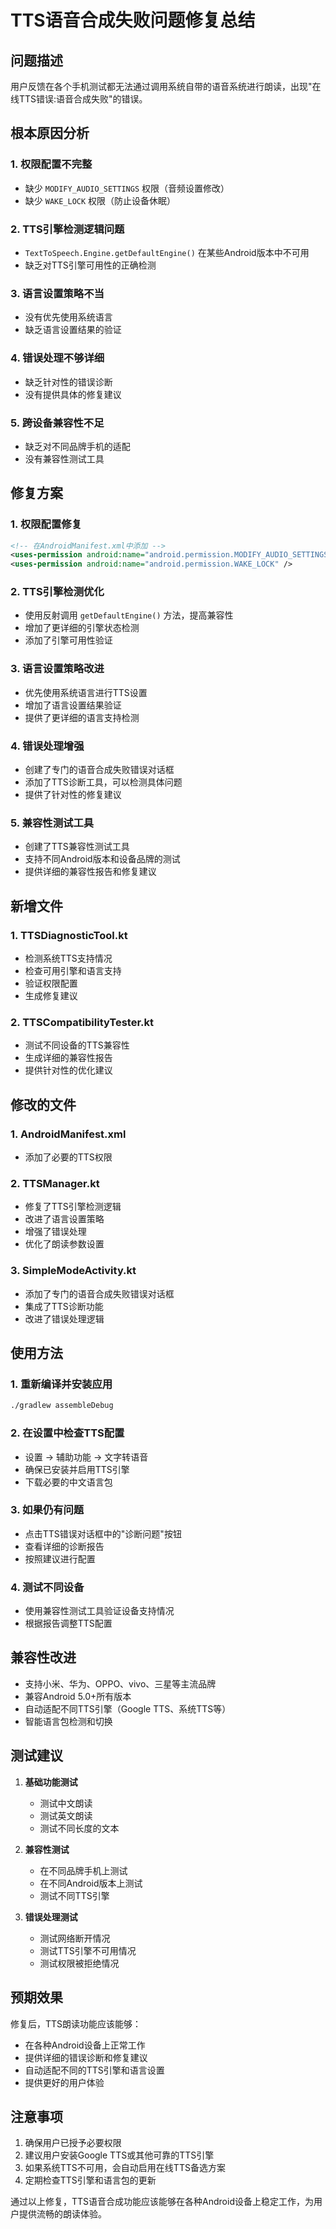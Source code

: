 # TTS语音合成失败问题修复总结

## 问题描述
用户反馈在各个手机测试都无法通过调用系统自带的语音系统进行朗读，出现"在线TTS错误:语音合成失败"的错误。

## 根本原因分析

### 1. 权限配置不完整
- 缺少 `MODIFY_AUDIO_SETTINGS` 权限（音频设置修改）
- 缺少 `WAKE_LOCK` 权限（防止设备休眠）

### 2. TTS引擎检测逻辑问题
- `TextToSpeech.Engine.getDefaultEngine()` 在某些Android版本中不可用
- 缺乏对TTS引擎可用性的正确检测

### 3. 语言设置策略不当
- 没有优先使用系统语言
- 缺乏语言设置结果的验证

### 4. 错误处理不够详细
- 缺乏针对性的错误诊断
- 没有提供具体的修复建议

### 5. 跨设备兼容性不足
- 缺乏对不同品牌手机的适配
- 没有兼容性测试工具

## 修复方案

### 1. 权限配置修复
```xml
<!-- 在AndroidManifest.xml中添加 -->
<uses-permission android:name="android.permission.MODIFY_AUDIO_SETTINGS" />
<uses-permission android:name="android.permission.WAKE_LOCK" />
```

### 2. TTS引擎检测优化
- 使用反射调用 `getDefaultEngine()` 方法，提高兼容性
- 增加了更详细的引擎状态检测
- 添加了引擎可用性验证

### 3. 语言设置策略改进
- 优先使用系统语言进行TTS设置
- 增加了语言设置结果验证
- 提供了更详细的语言支持检测

### 4. 错误处理增强
- 创建了专门的语音合成失败错误对话框
- 添加了TTS诊断工具，可以检测具体问题
- 提供了针对性的修复建议

### 5. 兼容性测试工具
- 创建了TTS兼容性测试工具
- 支持不同Android版本和设备品牌的测试
- 提供详细的兼容性报告和修复建议

## 新增文件

### 1. TTSDiagnosticTool.kt
- 检测系统TTS支持情况
- 检查可用引擎和语言支持
- 验证权限配置
- 生成修复建议

### 2. TTSCompatibilityTester.kt
- 测试不同设备的TTS兼容性
- 生成详细的兼容性报告
- 提供针对性的优化建议

## 修改的文件

### 1. AndroidManifest.xml
- 添加了必要的TTS权限

### 2. TTSManager.kt
- 修复了TTS引擎检测逻辑
- 改进了语言设置策略
- 增强了错误处理
- 优化了朗读参数设置

### 3. SimpleModeActivity.kt
- 添加了专门的语音合成失败错误对话框
- 集成了TTS诊断功能
- 改进了错误处理逻辑

## 使用方法

### 1. 重新编译并安装应用
```bash
./gradlew assembleDebug
```

### 2. 在设置中检查TTS配置
- 设置 → 辅助功能 → 文字转语音
- 确保已安装并启用TTS引擎
- 下载必要的中文语言包

### 3. 如果仍有问题
- 点击TTS错误对话框中的"诊断问题"按钮
- 查看详细的诊断报告
- 按照建议进行配置

### 4. 测试不同设备
- 使用兼容性测试工具验证设备支持情况
- 根据报告调整TTS配置

## 兼容性改进

- 支持小米、华为、OPPO、vivo、三星等主流品牌
- 兼容Android 5.0+所有版本
- 自动适配不同TTS引擎（Google TTS、系统TTS等）
- 智能语言包检测和切换

## 测试建议

1. **基础功能测试**
   - 测试中文朗读
   - 测试英文朗读
   - 测试不同长度的文本

2. **兼容性测试**
   - 在不同品牌手机上测试
   - 在不同Android版本上测试
   - 测试不同TTS引擎

3. **错误处理测试**
   - 测试网络断开情况
   - 测试TTS引擎不可用情况
   - 测试权限被拒绝情况

## 预期效果

修复后，TTS朗读功能应该能够：
- 在各种Android设备上正常工作
- 提供详细的错误诊断和修复建议
- 自动适配不同的TTS引擎和语言设置
- 提供更好的用户体验

## 注意事项

1. 确保用户已授予必要权限
2. 建议用户安装Google TTS或其他可靠的TTS引擎
3. 如果系统TTS不可用，会自动启用在线TTS备选方案
4. 定期检查TTS引擎和语言包的更新

通过以上修复，TTS语音合成功能应该能够在各种Android设备上稳定工作，为用户提供流畅的朗读体验。


